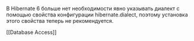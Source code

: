 В Hibernate 6 больше нет необходимости явно указывать диалект с помощью свойства конфигурации hibernate.dialect, поэтому установка этого свойства теперь не рекомендуется.

[[Database Access]]